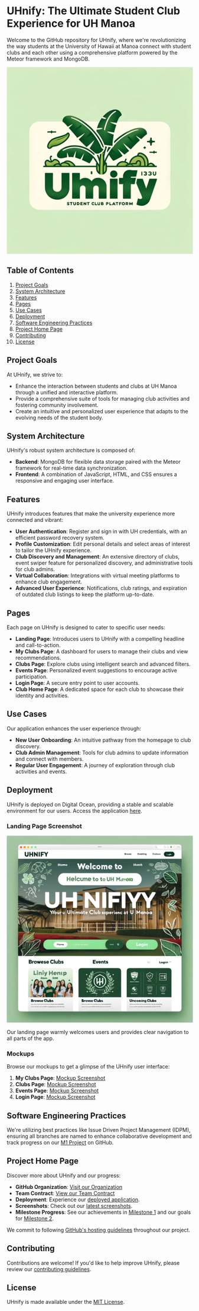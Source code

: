 # UHnify: The Ultimate Student Club Experience for UH Manoa

Welcome to the GitHub repository for UHnify, where we're revolutionizing the way students at the University of Hawaii at Manoa connect with student clubs and each other using a comprehensive platform powered by the Meteor framework and MongoDB.

![UHnify Logo](LOGO.png)

## Table of Contents
1. [Project Goals](#project-goals)
2. [System Architecture](#system-architecture)
3. [Features](#features)
4. [Pages](#pages)
5. [Use Cases](#use-cases)
6. [Deployment](#deployment)
7. [Software Engineering Practices](#software-engineering-practices)
8. [Project Home Page](#project-home-page)
9. [Contributing](#contributing)
10. [License](#license)

## Project Goals

At UHnify, we strive to:
- Enhance the interaction between students and clubs at UH Manoa through a unified and interactive platform.
- Provide a comprehensive suite of tools for managing club activities and fostering community involvement.
- Create an intuitive and personalized user experience that adapts to the evolving needs of the student body.

## System Architecture

UHnify's robust system architecture is composed of:
- **Backend**: MongoDB for flexible data storage paired with the Meteor framework for real-time data synchronization.
- **Frontend**: A combination of JavaScript, HTML, and CSS ensures a responsive and engaging user interface.

## Features

UHnify introduces features that make the university experience more connected and vibrant:
- **User Authentication**: Register and sign in with UH credentials, with an efficient password recovery system.
- **Profile Customization**: Edit personal details and select areas of interest to tailor the UHnify experience.
- **Club Discovery and Management**: An extensive directory of clubs, event swiper feature for personalized discovery, and administrative tools for club admins.
- **Virtual Collaboration**: Integrations with virtual meeting platforms to enhance club engagement.
- **Advanced User Experience**: Notifications, club ratings, and expiration of outdated club listings to keep the platform up-to-date.

## Pages

Each page on UHnify is designed to cater to specific user needs:
- **Landing Page**: Introduces users to UHnify with a compelling headline and call-to-action.
- **My Clubs Page**: A dashboard for users to manage their clubs and view recommendations.
- **Clubs Page**: Explore clubs using intelligent search and advanced filters.
- **Events Page**: Personalized event suggestions to encourage active participation.
- **Login Page**: A secure entry point to user accounts.
- **Club Home Page**: A dedicated space for each club to showcase their identity and activities.

## Use Cases

Our application enhances the user experience through:
- **New User Onboarding**: An intuitive pathway from the homepage to club discovery.
- **Club Admin Management**: Tools for club admins to update information and connect with members.
- **Regular User Engagement**: A journey of exploration through club activities and events.

## Deployment

UHnify is deployed on Digital Ocean, providing a stable and scalable environment for our users. Access the application [here](#link-to-your-digital-ocean-deployment).

### Landing Page Screenshot
![Landing Page Screenshot](HOMEPAGE.png)

Our landing page warmly welcomes users and provides clear navigation to all parts of the app.

### Mockups

Browse our mockups to get a glimpse of the UHnify user interface:
1. **My Clubs Page**: [Mockup Screenshot](ProfilePage.png)
2. **Clubs Page**: [Mockup Screenshot](BROWSECLUBS.png)
3. **Events Page**: [Mockup Screenshot](ClubPages.png)
4. **Login Page**: [Mockup Screenshot](LoginPage.png)

## Software Engineering Practices

We're utilizing best practices like Issue Driven Project Management (IDPM), ensuring all branches are named to enhance collaborative development and track progress on our [M1 Project](#link-to-M1-project) on GitHub.

## Project Home Page

Discover more about UHnify and our progress:
- **GitHub Organization**: [Visit our Organization](https://github.com/uhnify)
- **Team Contract**: [View our Team Contract](https://docs.google.com/document/d/1iAB-30a9g_zas9onSsnINSwsTR5heS-dqDpB4lmxgWU/edit)
- **Deployment**: Experience our [deployed application](#link-to-digital-ocean).
- **Screenshots**: Check out our [latest screenshots](#link-to-screenshots).
- **Milestone Progress**: See our achievements in [Milestone 1](https://github.com/orgs/uhnify/projects/1) and our goals for [Milestone 2](https://github.com/orgs/uhnify/projects/2).

We commit to following [GitHub's hosting guidelines](#link-to-github-hosting-guidelines) throughout our project.

## Contributing

Contributions are welcome! If you'd like to help improve UHnify, please review our [contributing guidelines](#).

## License

UHnify is made available under the [MIT License](https://opensource.org/licenses/MIT).
